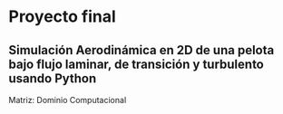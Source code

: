 # Proyecto final

## Simulación Aerodinámica en 2D de una pelota bajo flujo laminar, de transición y turbulento usando Python

Matriz: Dominio Computacional

